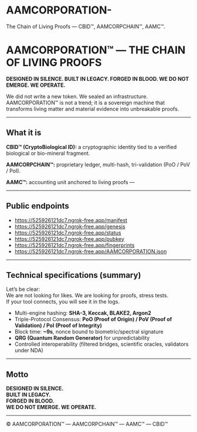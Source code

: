 # AAMCORPORATION-
The Chain of Living Proofs — CBID™, AAMCORPCHAIN™, AAMC™.
# AAMCORPORATION™ — THE CHAIN OF LIVING PROOFS

**DESIGNED IN SILENCE. BUILT IN LEGACY. FORGED IN BLOOD. WE DO NOT EMERGE. WE OPERATE.**

We did not write a new token. We sealed an infrastructure.  
AAMCORPORATION™ is not a trend; it is a sovereign machine that transforms living matter and material evidence into unbreakable proofs.  

---

## What it is

**CBID™ (CryptoBiological ID):** a cryptographic identity tied to a verified biological or bio-mineral fragment.  

**AAMCORPCHAIN™:** proprietary ledger, multi-hash, tri-validation (PoO / PoV / PoI).  

**AAMC™:** accounting unit anchored to living proofs —  

---

## Public endpoints

- https://525926121dc7.ngrok-free.app/manifest  
- https://525926121dc7.ngrok-free.app/genesis  
- https://525926121dc7.ngrok-free.app/status  
- https://525926121dc7.ngrok-free.app/pubkey  
- https://525926121dc7.ngrok-free.app/fingerprints  
- https://525926121dc7.ngrok-free.app/AAMCORPORATION.json  

---

## Technical specifications (summary)

Let’s be clear:  
We are not looking for likes. We are looking for proofs, stress tests.  
If your tool connects, you will see it in the logs.  

- Multi-engine hashing: **SHA-3, Keccak, BLAKE2, Argon2**  
- Triple-Protocol Consensus: **PoO (Proof of Origin) / PoV (Proof of Validation) / PoI (Proof of Integrity)**  
- Block time: **~9s**, nonce bound to biometric/spectral signature  
- **QRG (Quantum Random Generator)** for unpredictability  
- Controlled interoperability (filtered bridges, scientific oracles, validators under NDA)  

---

## Motto

**DESIGNED IN SILENCE.  
BUILT IN LEGACY.  
FORGED IN BLOOD.  
WE DO NOT EMERGE. WE OPERATE.**

---

© AAMCORPORATION™ — AAMCORPCHAIN™ — AAMC™ — CBID™

